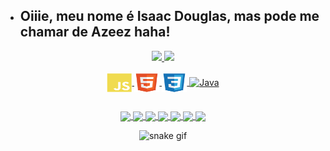 - ## Oiiie, meu nome é Isaac Douglas, mas pode me chamar de Azeez haha!
<div align="center">
  <a href="https://github.com/eiazeez">
  <img height="150em" src="https://github-readme-stats.vercel.app/api?username=eiazeez&show_icons=true&theme=radical&include_all_commits=true&count_private=true"/>
  <img height="150em" src="https://github-readme-stats.vercel.app/api/top-langs/?username=eiazeez&layout=compact&langs_count=7&theme=radical"/>
</div>

<div align="center" style="display: inline_block;"><br>

  <img align="center" alt="Js"       height="30" width="40" src="https://raw.githubusercontent.com/devicons/devicon/master/icons/javascript/javascript-plain.svg">
  <img align="center" alt="HTML"     height="30" width="40" src="https://raw.githubusercontent.com/devicons/devicon/master/icons/html5/html5-original.svg">
  <img align="center" alt="CSS"      height="30" width="40" src="https://raw.githubusercontent.com/devicons/devicon/master/icons/css3/css3-original.svg">
  <img align="center" alt="Java"     height="30" width="40" src="https://cdn.jsdelivr.net/gh/devicons/devicon/icons/java/java-plain.svg">
</div>

##
  
  <div align="center">
  <a href="https://instagram.com/eiazeez" target="_blank">
    <img align="center" src="https://img.shields.io/badge/-Instagram-%23E4405F?style=for-the-badge&logo=instagram&logoColor=white">
  </a>
 	<a href="https://www.twitch.tv/azeeztv">
    <img align="center" src="https://img.shields.io/badge/Twitch-9146FF?style=for-the-badge&logo=twitch&logoColor=white">
  </a>
  <a href="https://discord.gg/tCwsutyX">
    <img align="center" src="https://img.shields.io/badge/Discord-7289DA?style=for-the-badge&logo=discord&logoColor=white">
  </a> 
  <a href="mailto:isaac.douglas08@gmail.com">
    <img align="center" src="https://img.shields.io/badge/-Gmail-%23333?style=for-the-badge&logo=gmail&logoColor=white">
  </a>
  <a href="https://www.linkedin.com/in/isaacdouglas">
    <img align="center" src="https://img.shields.io/badge/-LinkedIn-%230077B5?style=for-the-badge&logo=linkedin&logoColor=white">
  </a>
  <a href="https://pt.stackoverflow.com/users/262574/isaac-douglas">
    <img align="center" src="https://img.shields.io/badge/Stack_Overflow-FE7A16?style=for-the-badge&logo=stack-overflow&logoColor=white">
  </a>
  <a href="https://open.spotify.com/user/7cv27iu30ykxupb4nui2gl7d3?si=53900e9013684360">
    <img align="center" src="https://img.shields.io/badge/Spotify-1ED760?&style=for-the-badge&logo=spotify&logoColor=white">
  </a> 

![snake gif](https://github.com/eiazeez/eiazeez/blob/output/github-contribution-grid-snake.svg)
 
</div>

